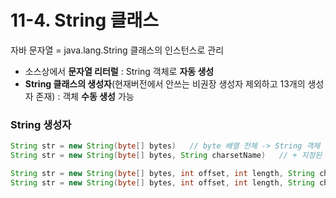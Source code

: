 # 11-4. String 클래스

자바 문자열 = java.lang.String 클래스의 인스턴스로 관리  
- 소스상에서 **문자열 리터럴** : String 객체로 **자동 생성**  
- **String 클래스의 생성자**(현재버전에서 안쓰는 비권장 생성자 제외하고 13개의 생성자 존재) : 객체 **수동 생성** 가능

### String 생성자

```java
String str = new String(byte[] bytes)   // byte 배열 전체 -> String 객체 생성
String str = new String(byte[] bytes, String charsetName)   // + 지정된 문자 셋으로 디코딩

String str = new String(byte[] bytes, int offset, int length, String charsetName)   // 배열의 offset 인덱스부터 length 만큼 -> String 객체 생성 
String str = new String(byte[] bytes, int offset, int length, String charsetName)   // + 지정된 문자 셋으로 디코딩
```
